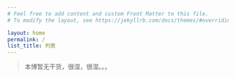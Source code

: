```yaml
---
# Feel free to add content and custom Front Matter to this file.
# To modify the layout, see https://jekyllrb.com/docs/themes/#overriding-theme-defaults

layout: home
permalink: /
list_title: 列表
---
```

> 本博暂无干货，很湿，很湿。。。